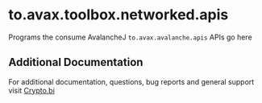 # to.avax.toolbox.networked.apis

Programs the consume AvalancheJ `to.avax.avalanche.apis` APIs go here

## Additional Documentation

For additional documentation, questions, bug reports and general support visit [Crypto.bi](https://crypto.bi/forum/)
